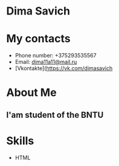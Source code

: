 # Dima Savich
# My contacts
* Phone number: +375293535567
* Email: dima11a11@mail.ru
* [Vkontakte](https://vk.com/dimasavich
# About Me
## I'am student of the BNTU
# Skills
* HTML
